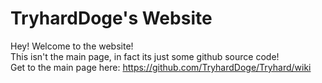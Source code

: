 # TryhardDoge's Website  
Hey! Welcome to the website!  
This isn't the main page, in fact its just some github source code!   
Get to the main page here: https://github.com/TryhardDoge/Tryhard/wiki

